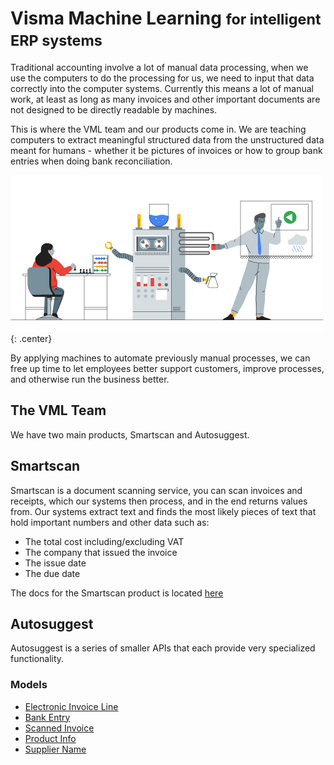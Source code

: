 # Visma Machine Learning <small>for intelligent ERP systems</small>

Traditional accounting involve a lot of manual data processing, when we use the computers to do the processing for us, we need to input that data correctly into the computer systems.
Currently this means a lot of manual work, at least as long as many invoices and other important documents are not designed to be directly readable by machines.

This is where the VML team and our products come in. We are teaching computers to extract meaningful structured data from the unstructured data meant for humans - whether it be pictures of invoices or how to group bank entries when doing bank reconciliation.

![machine-learning-diagram](img/machine-learning-diagram.png){: .center}

By applying machines to automate previously manual processes, we can free up time to let employees better support customers, improve processes, and otherwise run the business better.

## The VML Team

We have two main products, Smartscan and Autosuggest.

## Smartscan

Smartscan is a document scanning service, you can scan invoices and receipts, which our systems then process, and in the end returns values from.
Our systems extract text and finds the most likely pieces of text that hold important numbers and other data such as:

- The total cost including/excluding VAT
- The company that issued the invoice
- The issue date
- The due date

The docs for the Smartscan product is located [here](smartscan.md)

## Autosuggest

Autosuggest is a series of smaller APIs that each provide very specialized functionality.

### Models

- [Electronic Invoice Line](autosuggest#electronic-invoice-line)
- [Bank Entry](autosuggest#bank-entries)
- [Scanned Invoice](autosuggest#scanned-invoice)
- [Product Info](autosuggest#product-info)
- [Supplier Name](autosuggest#supplier-name)
